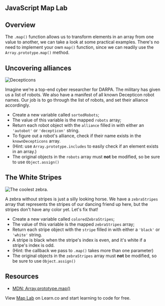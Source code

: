 ## JavaScript Map Lab


## Overview 

The `.map()` function allows us to transform elements in an array from one value to another, we can take a look at some practical examples. There's no need to implement your own `map()` function, since we can readily use the `Array.prototype.map()` method.

## Uncovering alliances
![Decepticons](https://media0.giphy.com/media/GsrGBNNkXAfoA/200.gif)

Imagine we're a top-end cyber researcher for DARPA. The military has given us a list of robots. We also have a manifest of all known Decepticon robot names. Our job is to go through the list of robots, and set their alliance accordingly.

* Create a new variable called `sortedRobots`;
* The value of this variable is the mapped `robots` array;
* Return each robot object with the `alliance` filled in with either an `'autobot'` or `'decepticon'` string.
* To figure out a robot's alliance, check if their name exists in the `knownDecepticons` array.
* (Hint: use `Array.prototype.includes` to easily check if an element exists in an array.)
* The original objects in the `robots` array must **not** be modified, so be sure to use `Object.assign()`

## The White Stripes
![The coolest zebra.](https://media.giphy.com/media/bHoFqabfGJLpu/giphy.gif)

A zebra without stripes is just a silly looking horse. We have a `zebraStripes` array that represents the stripes of our dancing friend up here, but the stripes don't have any color yet. Let's fix that!

* Create a new variable called `coloredZebraStripes`;
* The value of this variable is the mapped `zebraStripes` array;
* Return each stripe object with the `stripe` filled in with either a `'black'` or `'white'` string.
* A stripe is black when the stripe's index is even, and it's white if a stripe's index is odd.
* (Hint: the callback we pass to `.map()` takes more than one parameter)
* The original objects in the `zebraStripes` array must **not** be modified, so be sure to use `Object.assign()`

## Resources

* [MDN: Array.prototype.map()](https://developer.mozilla.org/en-US/docs/Web/JavaScript/Reference/Global_Objects/Array/map)

<p class='util--hide'>View <a href='https://learn.co/lessons/javascript-map-lab'>Map Lab</a> on Learn.co and start learning to code for free.</p>
